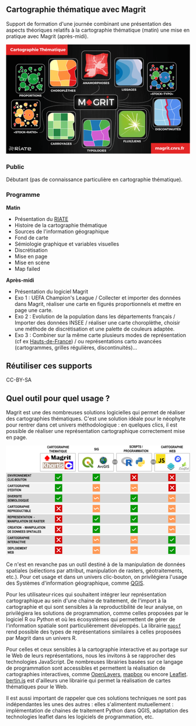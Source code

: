 ## Cartographie thématique avec Magrit

Support de formation d'une journée combinant une présentation des aspects théoriques relatifs à la cartographie thématique (matin) une mise en pratique avec Magrit (après-midi). 

![](fig/img.png)   

### Public 

Débutant (pas de connaissance particulière en cartographie thématique).

### Programme

**Matin**

- Présentation du [RIATE](https://riate.cnrs.fr)
- Histoire de la cartographie thématique
- Sources de l'information géographique
- Fond de carte
- Sémiologie graphique et variables visuelles
- Discrétisation
- Mise en page 
- Mise en scène
- Map failed

**Après-midi**

- Présentation du logiciel Magrit
- Exo 1 : UEFA Champion's League / Collecter et importer des données dans Magrit, réaliser une carte en figurés proportionnels et mettre en page une carte.
- Exo 2 : Evolution de la population dans les départements français / Importer des données INSEE / réaliser une carte choroplèthe, choisir une méthode de discrétisation et une palette de couleurs adaptée. 
- Exo 3 : Combiner sur la même carte plusieurs modes de représentation (cf ex [Hauts-de-France](https://github.com/riatelab/MAGRIT-formations/blob/master/Formation_1_jour/exercices/Situation%203/Hauts_de_France_CSP.json)) / ou représentations carto avancées (cartogrammes, grilles régulières, discontinuités)...


## Réutiliser ces supports
CC-BY-SA


## Quel outil pour quel usage ? 

Magrit est une des nombreuses solutions logicielles qui permet de réaliser des cartographies thématiques. C'est une solution idéale pour le néophyte pour rentrer dans cet univers méthodologique : en quelques clics, il est possible de réaliser une représentation cartographique correctement mise en page.   

![](fig/synthesis_tool/synthese_outils.png)

Ce n'est en revanche pas un outil destiné à de la manipulation de données spatiales (sélections par attribut, manipulation de rasters, géotraitements, etc.). Pour cet usage et dans un univers clic-bouton, on privilégiera l'usage des Systèmes d'information géographique, comme [QGIS](https://www.qgis.org/fr/site/). 

Pour les utilisateur·rices qui souhaitent intégrer leur représentation cartographique au sein d'une chaine de traitement, de l'import à la cartographie et qui sont sensibles à la reproductibilité de leur analyse, on privilégiera les solutions de programmation, comme celles proposées par le logiciel R ou Python et où les écosystèmes qui permettent de gérer de l'information spatiale sont particulièrement développés. La librairie [`mapsf`](https://riatelab.github.io/mapsf/) rend possible des types de représentations similaires à celles proposées par Magrit dans un univers R.  

Pour celles et ceux sensibles à la cartographie interactive et au portage sur le Web de leurs représentations, nous les invitons à se rapprocher des technologies JavaScript. De nombreuses librairies basées sur ce langage de programmation sont accessibles et permettent la réalisation de cartographies interactives, comme [OpenLayers](https://openlayers.org/), [mapbox](https://www.mapbox.com/) ou encore [Leaflet](https://leafletjs.com/). [bertin.js](https://github.com/neocarto/bertin) est d'ailleurs une librairie qui permet la réalisation de cartes thématiques pour le Web. 

Il est aussi important de rappeler que ces solutions techniques ne sont pas indépendantes les unes des autres : elles s'alimentent mutuellement : implémentation de chaines de traitement Python dans QGIS, adaptation des technologies leaflet dans les logiciels de programmation, etc. 




